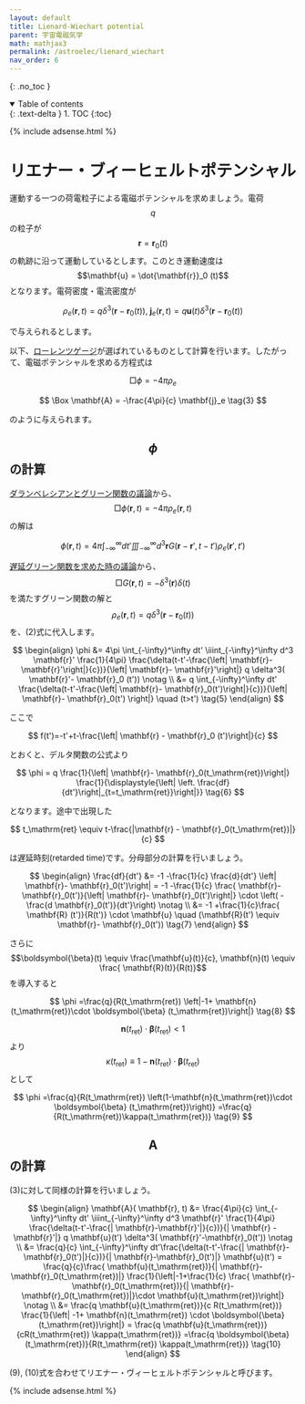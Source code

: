 ```yaml
---
layout: default
title: Lienard-Wiechart potential
parent: 宇宙電磁気学
math: mathjax3
permalink: /astroelec/lienard_wiechart
nav_order: 6
---
```


{: .no_toc }

<details open markdown="block">
  <summary>
    Table of contents
  </summary>
  {: .text-delta }
1. TOC
{:toc}
</details>

{% include adsense.html %} 

# リエナー・ブィーヒェルトポテンシャル

運動する一つの荷電粒子による電磁ポテンシャルを求めましょう。電荷$$q$$の粒子が$$\mathbf{r} = \mathbf{r}_0(t)$$の軌跡に沿って運動しているとします。このとき運動速度は$$\mathbf{u} = \dot{\mathbf{r}}_0 (t)$$となります。電荷密度・電流密度が

$$
\rho_e (\mathbf{r}, t) 
= q \delta^3 (\mathbf{r}-\mathbf{r}_0(t)), \ 
\mathbf{j}_e(\mathbf{r}, t) = q \mathbf{u}(t) \delta^3 (\mathbf{r}-\mathbf{r}_0(t)) \tag{1}
$$

で与えられるとします。

以下、[ローレンツゲージ](/astroelec/potential_gauge)が選ばれているものとして計算を行います。したがって、電磁ポテンシャルを求める方程式は

$$
\Box \phi 
= - 4\pi \rho_e \tag{2}
$$

$$
\Box \mathbf{A} 
= -\frac{4\pi}{c} \mathbf{j}_e \tag{3}
$$

のように与えられます。

## $$\phi$$の計算

[ダランベレシアンとグリーン関数の議論](/astroelec/retarded_green)から、$$\Box \phi (\mathbf{r}, t) = - 4\pi \rho_e(\mathbf{r}, t)$$の解は

$$
\phi(\mathbf{r}, t) 
= 4\pi \int_{-\infty}^\infty dt'\iiint_{-\infty}^\infty d^3\mathbf{r} G( \mathbf{r} -\mathbf{r}', t-t') \rho_e (\mathbf{r}', t') \tag{4}
$$

[遅延グリーン関数を求めた時の議論](/astroelec/retarded_green)から、$$\Box G(\mathbf{r}, t) = - \delta^3 (\mathbf{r}) \delta (t)$$を満たすグリーン関数の解と$$\rho_e (\mathbf{r}, t) = q \delta^3 (\mathbf{r} - \mathbf{r}_0 (t))$$を、(2)式に代入します。

$$
\begin{align}
\phi 
&= 4\pi \int_{-\infty}^\infty dt' \iiint_{-\infty}^\infty d^3 \mathbf{r}' \frac{1}{4\pi} \frac{\delta(t-t'-\frac{\left| \mathbf{r}-\mathbf{r}'\right|}{c})}{\left| \mathbf{r}- \mathbf{r}'\right|} q \delta^3( \mathbf{r}'- \mathbf{r}_0 (t')) \notag \\
&= q \int_{-\infty}^\infty dt' \frac{\delta(t-t'-\frac{\left| \mathbf{r}- \mathbf{r}_0(t')\right|}{c})}{\left| \mathbf{r}- \mathbf{r}_0(t') \right|} \quad (t>t') \tag{5}
\end{align}
$$

ここで

$$
f(t')=-t'+t-\frac{\left| \mathbf{r} - \mathbf{r}_0 (t')\right|}{c}
$$

とおくと、デルタ関数の公式より

$$
\phi 
= q \frac{1}{\left| \mathbf{r}- \mathbf{r}_0(t_\mathrm{ret})\right|} \frac{1}{\displaystyle{\left| \left. \frac{df}{dt'}\right|_{t=t_\mathrm{ret}}\right|}} \tag{6}
$$

となります。途中で出現した

$$
t_\mathrm{ret} \equiv t-\frac{|\mathbf{r} - \mathbf{r}_0(t_\mathrm{ret})|}{c}
$$

は遅延時刻(retarded time)です。分母部分の計算を行いましょう。

$$
\begin{align}
\frac{df}{dt'} 
&= -1 -\frac{1}{c} \frac{d}{dt'} \left| \mathbf{r}- \mathbf{r}_0(t')\right| 
= -1 -\frac{1}{c} \frac{ \mathbf{r}- \mathbf{r}_0(t')}{\left| \mathbf{r}- \mathbf{r}_0(t')\right|} \cdot \left( -\frac{d \mathbf{r}_0(t')}{dt'}\right) \notag \\
&= -1 +\frac{1}{c}\frac{ \mathbf{R} (t')}{R(t')} \cdot \mathbf{u} 
\quad (\mathbf{R}(t') \equiv \mathbf{r}- \mathbf{r}_0(t')) \tag{7}
\end{align}
$$

さらに$$\boldsymbol{\beta}(t) \equiv \frac{\mathbf{u}(t)}{c}, \mathbf{n}(t) \equiv \frac{ \mathbf{R}(t)}{R(t)}$$を導入すると

$$
\phi
=\frac{q}{R(t_\mathrm{ret}) \left|-1+ \mathbf{n} (t_\mathrm{ret})\cdot \boldsymbol{\beta} (t_\mathrm{ret})\right|} \tag{8}
$$

$$\mathbf{n}(t_\mathrm{ret})\cdot \boldsymbol{\beta} (t_\mathrm{ret}) < 1$$より$$\kappa(t_\mathrm{ret}) \equiv 1-\mathbf{n}(t_\mathrm{ret})\cdot \boldsymbol{\beta}(t_\mathrm{ret})$$として

$$
\phi
=\frac{q}{R(t_\mathrm{ret}) \left(1-\mathbf{n}(t_\mathrm{ret})\cdot \boldsymbol{\beta} (t_\mathrm{ret})\right)} =\frac{q}{R(t_\mathrm{ret})\kappa(t_\mathrm{ret})} \tag{9}
$$

## $$\mathbf{A}$$の計算

(3)に対して同様の計算を行いましょう。

$$
\begin{align}
\mathbf{A}( \mathbf{r}, t) 
&= \frac{4\pi}{c} \int_{-\infty}^\infty dt' \iiint_{-\infty}^\infty d^3 \mathbf{r}' \frac{1}{4\pi} \frac{\delta(t-t'-\frac{| \mathbf{r}-\mathbf{r}'|}{c})}{| \mathbf{r} - \mathbf{r}'|} q \mathbf{u}(t') \delta^3( \mathbf{r}'-\mathbf{r}_0(t')) \notag \\
&= \frac{q}{c} \int_{-\infty}^\infty dt'\frac{\delta(t-t'-\frac{| \mathbf{r}- \mathbf{r}_0(t')|}{c})}{| \mathbf{r}-\mathbf{r}_0(t')|} \mathbf{u}(t') 
= \frac{q}{c}\frac{ \mathbf{u}(t_\mathrm{ret})}{| \mathbf{r}- \mathbf{r}_0(t_\mathrm{ret})|} \frac{1}{\left|-1+\frac{1}{c} \frac{ \mathbf{r}- \mathbf{r}_0(t_\mathrm{ret})}{| \mathbf{r}- \mathbf{r}_0(t_\mathrm{ret})|}\cdot \mathbf{u}(t_\mathrm{ret})\right|} \notag \\
&= \frac{q \mathbf{u}(t_\mathrm{ret})}{c R(t_\mathrm{ret})} \frac{1}{\left| -1+ \mathbf{n}(t_\mathrm{ret}) \cdot \boldsymbol{\beta} (t_\mathrm{ret})\right|} 
= \frac{q \mathbf{u}(t_\mathrm{ret})}{cR(t_\mathrm{ret}) \kappa(t_\mathrm{ret})}
=\frac{q \boldsymbol{\beta} (t_\mathrm{ret})}{R(t_\mathrm{ret}) \kappa(t_\mathrm{ret})} \tag{10}
\end{align}
$$

(9), (10)式を合わせてリエナー・ヴィーヒェルトポテンシャルと呼びます。

{% include adsense.html %} 

